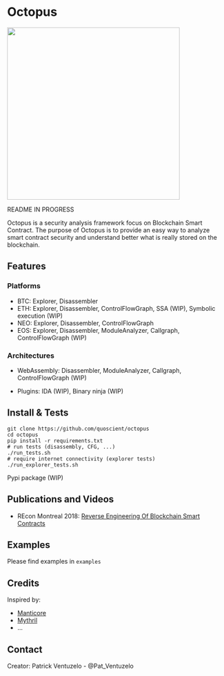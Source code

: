# Octopus

<img src="/images/logo-medium.png" height="400px"/>

README IN PROGRESS

Octopus is a security analysis framework focus on Blockchain Smart Contract. The purpose of Octopus is to provide an easy way to analyze smart contract security and understand better what is really stored on the blockchain.

## Features

### Platforms
* BTC: Explorer, Disassembler
* ETH: Explorer, Disassembler, ControlFlowGraph, SSA (WIP), Symbolic execution (WIP)
* NEO: Explorer, Disassembler, ControlFlowGraph
* EOS: Explorer, Disassembler, ModuleAnalyzer, Callgraph, ControlFlowGraph (WIP)

### Architectures
* WebAssembly: Disassembler, ModuleAnalyzer, Callgraph, ControlFlowGraph (WIP)


* Plugins: IDA (WIP), Binary ninja (WIP)

## Install & Tests

```
git clone https://github.com/quoscient/octopus
cd octopus
pip install -r requirements.txt
# run tests (disassembly, CFG, ...)
./run_tests.sh
# require internet connectivity (explorer tests)
./run_explorer_tests.sh
```

Pypi package (WIP)

## Publications and Videos

* REcon Montreal 2018: [Reverse Engineering Of Blockchain Smart Contracts](https://recon.cx/2018/montreal/schedule/system/event_attachments/attachments/000/000/053/original/RECON-MTL-2018-Reversing_blockchains_smart_contracts.pdf)

## Examples

Please find examples in ```examples```

## Credits

Inspired by:
* [Manticore](https://github.com/trailofbits/manticore)
* [Mythril](https://github.com/ConsenSys/mythril)
* ...

## Contact

Creator: Patrick Ventuzelo - @Pat_Ventuzelo
